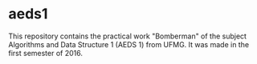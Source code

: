 # aeds1

This repository contains the practical work "Bomberman" of the subject Algorithms and Data Structure 1 (AEDS 1) from UFMG. It was made in the first semester of 2016.
